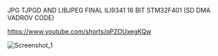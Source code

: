 JPG TJPGD AND LIBJPEG FINAL ILI9341 16 BIT STM32F401 (SD DMA VADROV CODE)

https://www.youtube.com/shorts/qPZOUxegKQw

![Screenshot_1](https://github.com/offpic/JPG-TJPGD-AND-LIBJPEG-FINAL-ILI9341-16-BIT-STM32F401-SD-DMA/assets/31142397/979037dc-df8b-4c07-b550-e31e81eac173)
